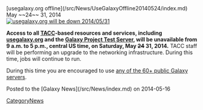 <div class='newsItemHeader'>[usegalaxy.org offline](/src/News/UseGalaxyOffline20140524/index.md) May ~~24~~ 31, 2014</div>

<div class='right'><a href='http://usegalaxy.org'><img src="/src/Images/Logos/UseGalaxyOrgLogoShadow200.png" alt="usegalaxy.org will be down 2014/05/31"  /></a></div>

**Access to all [TACC](https://www.tacc.utexas.edu/)-based resources and services, including [usegalaxy.org](http://usegalaxy.org) and the [Galaxy Project Test Server](https://test.galaxyproject.org/), will be unavailable from 9 a.m. to 5 p.m., central US time, on Saturday, May ~~24~~ 31, 2014.** TACC staff will be performing an upgrade to the networking infrastructure. During this time, jobs will continue to run.

During this time you are encouraged to use [any of the 60+ public Galaxy servers](/src/PublicGalaxyServers/index.md).

<div class='newsItemFooter'>Posted to the [Galaxy News](/src/News/index.md) on 2014-05-16</div>

[CategoryNews](/src/CategoryNews/index.md)
